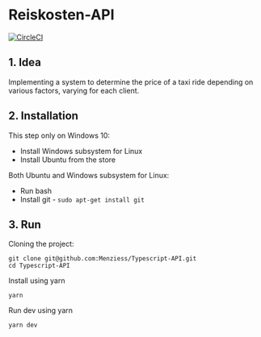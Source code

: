 # Reiskosten-API

[![CircleCI](https://circleci.com/gh/Menziess/Typescript-API.svg?style=svg&circle-token=f15bb61e27183be7c674cc93123710dec4c20c86)](https://circleci.com/gh/Menziess/Typescript-API)

[logo]: res/img/map.png "Prices API"

## 1. Idea

Implementing a system to determine the price of a taxi ride depending on various factors, varying for each client.

## 2. Installation

This step only on Windows 10:

- Install Windows subsystem for Linux
- Install Ubuntu from the store

Both Ubuntu and Windows subsystem for Linux:

- Run bash
- Install git - ```sudo apt-get install git```

## 3. Run

Cloning the project:

    git clone git@github.com:Menziess/Typescript-API.git
    cd Typescript-API

Install using yarn

    yarn

Run dev using yarn

    yarn dev
